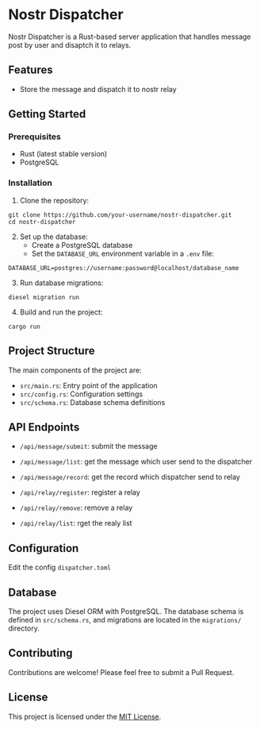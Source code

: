 # Nostr Dispatcher

Nostr Dispatcher is a Rust-based server application that handles message post by user and disaptch it to relays.

## Features

- Store the message and dispatch it to nostr relay

## Getting Started

### Prerequisites

- Rust (latest stable version)
- PostgreSQL

### Installation

1. Clone the repository:

```
git clone https://github.com/your-username/nostr-dispatcher.git
cd nostr-dispatcher
```

2. Set up the database:
   - Create a PostgreSQL database
   - Set the `DATABASE_URL` environment variable in a `.env` file:

```
DATABASE_URL=postgres://username:password@localhost/database_name
```

3. Run database migrations:

```
diesel migration run
```

4. Build and run the project:

```
cargo run
```

## Project Structure

The main components of the project are:

- `src/main.rs`: Entry point of the application
- `src/config.rs`: Configuration settings
- `src/schema.rs`: Database schema definitions

## API Endpoints

- `/api/message/submit`: submit the message
- `/api/message/list`: get the message which user send to the dispatcher
- `/api/message/record`: get the record which dispatcher send to relay

- `/api/relay/register`: register a relay
- `/api/relay/remove`: remove a relay
- `/api/relay/list`: rget the realy list

## Configuration

Edit the config `dispatcher.toml`

## Database

The project uses Diesel ORM with PostgreSQL. The database schema is defined in `src/schema.rs`, and migrations are located in the `migrations/` directory.

## Contributing

Contributions are welcome! Please feel free to submit a Pull Request.

## License

This project is licensed under the [MIT License](LICENSE).
